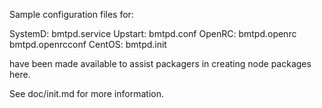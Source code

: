Sample configuration files for:

SystemD: bmtpd.service
Upstart: bmtpd.conf
OpenRC:  bmtpd.openrc
         bmtpd.openrcconf
CentOS:  bmtpd.init

have been made available to assist packagers in creating node packages here.

See doc/init.md for more information.
